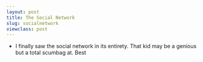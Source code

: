 ```yaml
---
layout: post
title: The Social Network
slug: socialnetwork
viewclass: post
---
```


<ul class="list--messages">
    <li class="message message--joe">
        <p class="message__copy">
            I finally saw the social network in its entirety. That kid may be a genious but a total scumbag at. Best
        </p>
    </li>
</ul>
